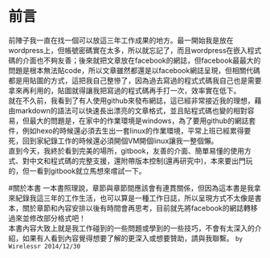 # 前言
前陣子我一直在找一個可以放這三年工作成果的地方。最一開始我是放在wordpress上，但帳號密碼實在太多，所以就忘記了，而且wordpress在嵌入程式碼的介面也不夠友善；後來就把文章放在facebook的網誌，但facebook最最大的問題是根本無法貼code，所以文章雖然都還是以facebook網誌呈現，但相關代碼都是用貼圖的方式，這把我自己整慘了，因為過去寫過的程式式碼我自己也是需要拿來再利用的，貼圖就得讓我把寫過的程式碼再手打一次，效率實在低下。    
就在不久前，我看到了有人使用github來發布網誌，這已經非常接近我的理想，藉由markdown的語法可以快速長出漂亮的文章格式，並且貼程式碼也變的相對容易，但最大的問題是，在家中的作業環境是windows，為了要用github的網誌套件，例如hexo的時候還必須去生出一套linux的作業環境，平常上班已經累得要死，回到家紀錄工作的時候還必須開個VM開個linux讓我一整個懶。    
直到今天，我終於看到完美的場所，gitbook，友善的介面、簡單易懂的使用方式、對中文和程式碼的完整支援，還附帶版本控制(還再研究中)，本來要出門玩的，但一看到gitbook就立馬想來嚐試一下。

#關於本書
一本書照理說，章節與章節間應該會有連貫關係，但因為這本書是我拿來紀錄我這三年的工作生活，也可以算是一種工作日誌，所以呈現方式不太像是書本，關於章節和內容安排以後有時間會再思考，目前就先將facebook的網誌轉移過來並修改部分格式吧！    
本書內容大致上就是我工作碰到的一些問題或學到的一些技巧，不會有太深入的介紹，如果有人看到內容覺得想要了解的更深入或想要贊助，請與我聯繫。
`by Wirelessr 2014/12/30`
